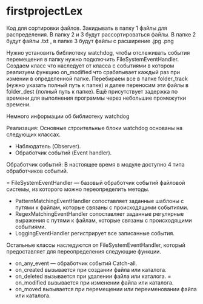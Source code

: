 # firstprojectLex
Код для сортировки файлов. Закидывать в папку 1 файлы для распределения. В папку 2 и 3 будут рассортироваться файлы. В папке 2 будут файлы .txt , в папке 3 будут файлы с расширение .jpg .png

Нужно установить библиотеку watchdog, чтобы отслеживать события перемещения в папку нужно подключить FileSystemEventHandler.
Создаем класс что наследует от класса с событиями в котором реализуем функцию on_modified что срабатывает каждый раз при измении в определенной папке.
Перебираем все в папке folder_track (нужно указать полный путь к папке) и далее переносим эти файлы в folder_dest (полный путь к папке).
Ещё присутствует задержка по времени для выполнения программы через небольшие промежутки времени.


Немного информации об библиотеку watchdog

Реализация: Основные строительные блоки watchdog основаны на следующих классах.
- Наблюдатель (Observer).
- Обработчик событий (Event handler).

Обработчик событий: В настоящее время в модуле доступно 4 типа обработчиков событий.

= FileSystemEventHandler — базовый обработчик событий файловой системы, из которого можно переопределить методы.
- PatternMatchingEventHandler сопоставляет заданные шаблоны с путями к файлам, которые связаны с происходящими событиями.
- RegexMatchingEventHandler сопоставляет заданные регулярные выражения с путями к файлам, которые связаны с происходящими событиями.
- LoggingEventHandler регистрирует все записанные события.

Остальные классы наследуются от FileSystemEventHandler, который предоставляет для переопределения следующие функции.

- on_any_event — обработчик событий Catch-all.
- on_created вызывается при создании файла или каталога.
- on_deleted вызывается при удалении файла или каталога.
= on_modified вызывается при изменении файла или каталога.
- on_moved вызывается при перемещении или переименовании файла или каталога.
